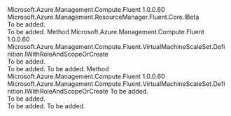 <Type Name="IWithManagedServiceIdentity" FullName="Microsoft.Azure.Management.Compute.Fluent.VirtualMachineScaleSet.Definition.IWithManagedServiceIdentity">
  <TypeSignature Language="C#" Value="public interface IWithManagedServiceIdentity : Microsoft.Azure.Management.ResourceManager.Fluent.Core.IBeta" />
  <TypeSignature Language="ILAsm" Value=".class public interface auto ansi abstract IWithManagedServiceIdentity implements class Microsoft.Azure.Management.ResourceManager.Fluent.Core.IBeta" />
  <TypeSignature Language="DocId" Value="T:Microsoft.Azure.Management.Compute.Fluent.VirtualMachineScaleSet.Definition.IWithManagedServiceIdentity" />
  <TypeSignature Language="VB.NET" Value="Public Interface IWithManagedServiceIdentity&#xA;Implements IBeta" />
  <TypeSignature Language="F#" Value="type IWithManagedServiceIdentity = interface&#xA;    interface IBeta" />
  <AssemblyInfo>
    <AssemblyName>Microsoft.Azure.Management.Compute.Fluent</AssemblyName>
    <AssemblyVersion>1.0.0.60</AssemblyVersion>
  </AssemblyInfo>
  <Interfaces>
    <Interface>
      <InterfaceName>Microsoft.Azure.Management.ResourceManager.Fluent.Core.IBeta</InterfaceName>
    </Interface>
  </Interfaces>
  <Docs>
    <summary>To be added.</summary>
    <remarks>To be added.</remarks>
  </Docs>
  <Members>
    <Member MemberName="WithManagedServiceIdentity">
      <MemberSignature Language="C#" Value="public Microsoft.Azure.Management.Compute.Fluent.VirtualMachineScaleSet.Definition.IWithRoleAndScopeOrCreate WithManagedServiceIdentity ();" />
      <MemberSignature Language="ILAsm" Value=".method public hidebysig newslot virtual instance class Microsoft.Azure.Management.Compute.Fluent.VirtualMachineScaleSet.Definition.IWithRoleAndScopeOrCreate WithManagedServiceIdentity() cil managed" />
      <MemberSignature Language="DocId" Value="M:Microsoft.Azure.Management.Compute.Fluent.VirtualMachineScaleSet.Definition.IWithManagedServiceIdentity.WithManagedServiceIdentity" />
      <MemberSignature Language="VB.NET" Value="Public Function WithManagedServiceIdentity () As IWithRoleAndScopeOrCreate" />
      <MemberSignature Language="F#" Value="abstract member WithManagedServiceIdentity : unit -&gt; Microsoft.Azure.Management.Compute.Fluent.VirtualMachineScaleSet.Definition.IWithRoleAndScopeOrCreate" Usage="iWithManagedServiceIdentity.WithManagedServiceIdentity " />
      <MemberType>Method</MemberType>
      <AssemblyInfo>
        <AssemblyName>Microsoft.Azure.Management.Compute.Fluent</AssemblyName>
        <AssemblyVersion>1.0.0.60</AssemblyVersion>
      </AssemblyInfo>
      <ReturnValue>
        <ReturnType>Microsoft.Azure.Management.Compute.Fluent.VirtualMachineScaleSet.Definition.IWithRoleAndScopeOrCreate</ReturnType>
      </ReturnValue>
      <Parameters />
      <Docs>
        <summary>To be added.</summary>
        <returns>To be added.</returns>
        <remarks>To be added.</remarks>
      </Docs>
    </Member>
    <Member MemberName="WithManagedServiceIdentity">
      <MemberSignature Language="C#" Value="public Microsoft.Azure.Management.Compute.Fluent.VirtualMachineScaleSet.Definition.IWithRoleAndScopeOrCreate WithManagedServiceIdentity (int tokenPort);" />
      <MemberSignature Language="ILAsm" Value=".method public hidebysig newslot virtual instance class Microsoft.Azure.Management.Compute.Fluent.VirtualMachineScaleSet.Definition.IWithRoleAndScopeOrCreate WithManagedServiceIdentity(int32 tokenPort) cil managed" />
      <MemberSignature Language="DocId" Value="M:Microsoft.Azure.Management.Compute.Fluent.VirtualMachineScaleSet.Definition.IWithManagedServiceIdentity.WithManagedServiceIdentity(System.Int32)" />
      <MemberSignature Language="VB.NET" Value="Public Function WithManagedServiceIdentity (tokenPort As Integer) As IWithRoleAndScopeOrCreate" />
      <MemberSignature Language="F#" Value="abstract member WithManagedServiceIdentity : int -&gt; Microsoft.Azure.Management.Compute.Fluent.VirtualMachineScaleSet.Definition.IWithRoleAndScopeOrCreate" Usage="iWithManagedServiceIdentity.WithManagedServiceIdentity tokenPort" />
      <MemberType>Method</MemberType>
      <AssemblyInfo>
        <AssemblyName>Microsoft.Azure.Management.Compute.Fluent</AssemblyName>
        <AssemblyVersion>1.0.0.60</AssemblyVersion>
      </AssemblyInfo>
      <ReturnValue>
        <ReturnType>Microsoft.Azure.Management.Compute.Fluent.VirtualMachineScaleSet.Definition.IWithRoleAndScopeOrCreate</ReturnType>
      </ReturnValue>
      <Parameters>
        <Parameter Name="tokenPort" Type="System.Int32" />
      </Parameters>
      <Docs>
        <param name="tokenPort">To be added.</param>
        <summary>To be added.</summary>
        <returns>To be added.</returns>
        <remarks>To be added.</remarks>
      </Docs>
    </Member>
  </Members>
</Type>